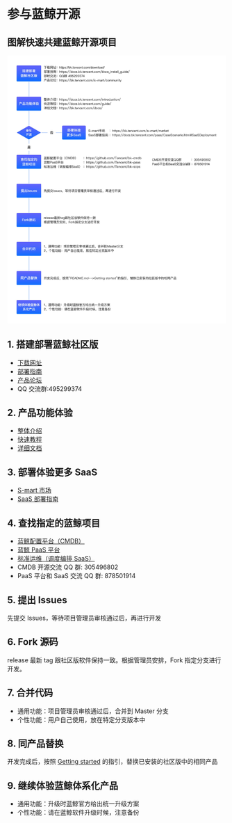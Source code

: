 # 参与蓝鲸开源

## 图解快速共建蓝鲸开源项目
![](../resource/img/wiki/join-bk-community.jpg)

## 1. 搭建部署蓝鲸社区版

- [下载网址](https://bk.tencent.com/download/)
- [部署指南](https://docs.bk.tencent.com/bkce_install_guide/)
- [产品论坛](https://bk.tencent.com/s-mart/community)
- QQ 交流群:495299374

## 2. 产品功能体验
- [整体介绍](https://docs.bk.tencent.com/introduction/)
- [快速教程](https://docs.bk.tencent.com/guide/)
- [详细文档](https://bk.tencent.com/docs/)


## 3. 部署体验更多 SaaS
- [S-mart 市场](https://bk.tencent.com/s-mart/market)
- [SaaS 部署指南](https://docs.bk.tencent.com/paas/CaseScenario.html#SaaSDeployment)


## 4. 查找指定的蓝鲸项目
- [蓝鲸配置平台（CMDB）](https://github.com/Tencent/bk-cmdb)
- [蓝鲸 PaaS 平台](https://github.com/Tencent/bk-paas)
- [标准运维（调度编排 SaaS）](https://github.com/Tencent/bk-sops)
- CMDB 开源交流 QQ 群: 305496802
- PaaS 平台和 SaaS 交流 QQ 群: 878501914

## 5. 提出 Issues
先提交 Issues，等待项目管理员审核通过后，再进行开发

## 6. Fork 源码
release 最新 tag 跟社区版软件保持一致。根据管理员安排，Fork 指定分支进行开发。

## 7. 合并代码
- 通用功能：项目管理员审核通过后，合并到 Master 分支
- 个性功能：用户自己使用，放在特定分支版本中

##	8. 同产品替换
开发完成后，按照 [Getting started](../../README.md#getting-started) 的指引，替换已安装的社区版中的相同产品

##	9. 继续体验蓝鲸体系化产品

- 通用功能：升级时蓝鲸官方给出统一升级方案
- 个性功能：请在蓝鲸软件升级时候，注意备份
